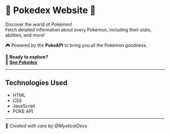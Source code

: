 # 🐾 **Pokedex Website** 🐾

Discover the world of Pokémon!  
Fetch detailed information about every Pokémon, including their stats, abilities, and more!

🎮 Powered by the **PokeAPI** to bring you all the Pokémon goodness.

🌟 **Ready to explore?**  
🔗 [**See Pokedex**](https://MysticalDevs.github.io/Pokedex)

---

## Technologies Used

- HTML
- CSS
- JavaScript
- POKE API
 
---

👾 _Created with care by @MysticalDevs_
